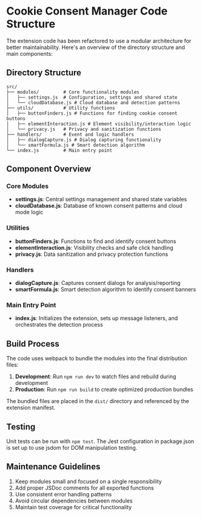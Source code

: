 # Cookie Consent Manager Code Structure

The extension code has been refactored to use a modular architecture for better maintainability. Here's an overview of the directory structure and main components:

## Directory Structure

```
src/
├── modules/         # Core functionality modules
│   ├── settings.js  # Configuration, settings and shared state
│   └── cloudDatabase.js # Cloud database and detection patterns
├── utils/           # Utility functions
│   ├── buttonFinders.js # Functions for finding cookie consent buttons
│   ├── elementInteraction.js # Element visibility/interaction logic
│   └── privacy.js   # Privacy and sanitization functions
├── handlers/        # Event and logic handlers
│   ├── dialogCapture.js # Dialog capturing functionality
│   └── smartFormula.js # Smart detection algorithm
└── index.js         # Main entry point
```

## Component Overview

### Core Modules

- **settings.js**: Central settings management and shared state variables
- **cloudDatabase.js**: Database of known consent patterns and cloud mode logic

### Utilities

- **buttonFinders.js**: Functions to find and identify consent buttons
- **elementInteraction.js**: Visibility checks and safe click handling
- **privacy.js**: Data sanitization and privacy protection functions

### Handlers

- **dialogCapture.js**: Captures consent dialogs for analysis/reporting
- **smartFormula.js**: Smart detection algorithm to identify consent banners

### Main Entry Point

- **index.js**: Initializes the extension, sets up message listeners, and orchestrates the detection process

## Build Process

The code uses webpack to bundle the modules into the final distribution files:

1. **Development**: Run `npm run dev` to watch files and rebuild during development
2. **Production**: Run `npm run build` to create optimized production bundles

The bundled files are placed in the `dist/` directory and referenced by the extension manifest.

## Testing

Unit tests can be run with `npm test`. The Jest configuration in package.json is set up to use jsdom for DOM manipulation testing.

## Maintenance Guidelines

1. Keep modules small and focused on a single responsibility
2. Add proper JSDoc comments for all exported functions
3. Use consistent error handling patterns
4. Avoid circular dependencies between modules
5. Maintain test coverage for critical functionality 